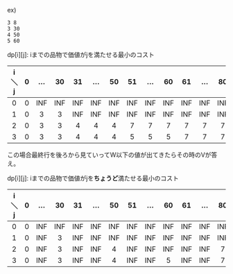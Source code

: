 
ex)
```
3 8
3 30
4 50
5 60
```

dp[i][j]: iまでの品物で価値がjを満たせる最小のコスト


| i＼j  |0|…|30|31|…|50|51|…|60|61|…|80|81|…|90|…|
|:-:|:-:|:-:|:-:|:-:|:-:|:-:|:-:|:-:|:-:|:-:|:-:|:-:|:-:|:-:|:-:|:-:|
|  0  |0|INF|INF|INF|INF|INF|INF|INF|INF|INF|INF|INF|INF|INF|INF|INF|
|  1  |0|3|3|INF|INF|INF|INF|INF|INF|INF|INF|INF|INF|INF|INF|INF|
|  2  |0|3|3|4|4|4|7|7|7|7|7|7|INF|INF|INF|INF|
|  3  |0|3|3|4|4|4|5|5|5|7|7|7|8|8|8|INF|


この場合最終行を後ろから見ていってW以下の値が出てきたらその時のVが答え。

dp[i][j]: iまでの品物で価値がjを**ちょうど**満たせる最小のコスト

| i＼j  |0|…|30|31|…|50|51|…|60|61|…|80|81|…|90|…|
|:-:|:-:|:-:|:-:|:-:|:-:|:-:|:-:|:-:|:-:|:-:|:-:|:-:|:-:|:-:|:-:|:-:|
|  0  |0|INF|INF|INF|INF|INF|INF|INF|INF|INF|INF|INF|INF|INF|INF|INF|
|  1  |0|INF|3|INF|INF|INF|INF|INF|INF|INF|INF|INF|INF|INF|INF|INF|
|  2  |0|INF|3|INF|INF|4|INF|INF|INF|INF|INF|7|INF|INF|INF|INF|
|  3  |0|INF|3|INF|INF|4|INF|INF|5|INF|INF|7|INF|INF|8|INF|

